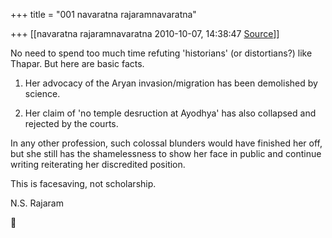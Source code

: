 +++
title = "001 navaratna rajaramnavaratna"

+++
[[navaratna rajaramnavaratna	2010-10-07, 14:38:47 [Source](https://groups.google.com/g/bvparishat/c/9DnxIYKr8ho)]]



  
 No need to spend too much time refuting 'historians' (or distortians?) like Thapar. But here are basic facts.



 1. Her advocacy of the Aryan invasion/migration has been demolished by science.



2. Her claim of 'no temple desruction at Ayodhya' has also collapsed and rejected by the courts.



 In any other profession, such colossal blunders would have finished her off, but she still has the shamelessness to show her face in public and continue writing reiterating her discredited position.



This is facesaving, not scholarship.



N.S. Rajaram  



